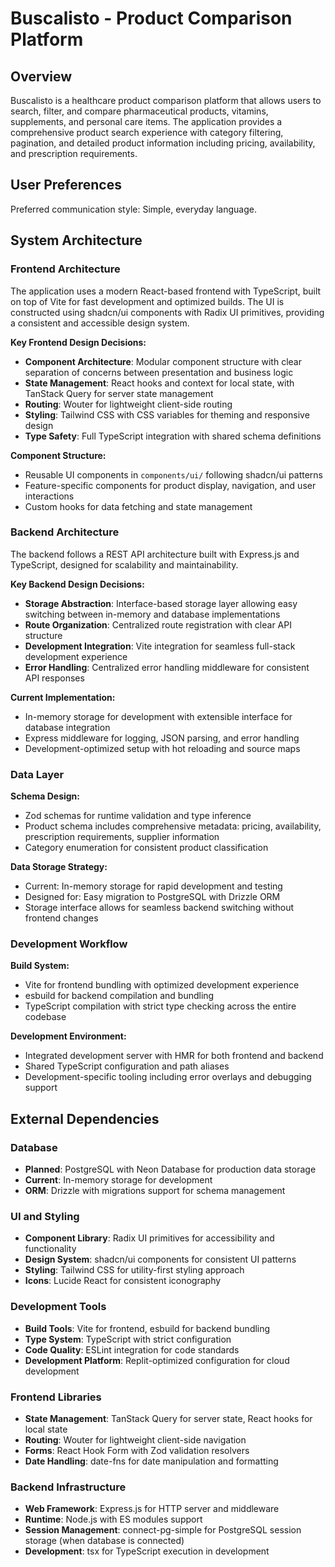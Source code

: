 # Buscalisto - Product Comparison Platform

## Overview

Buscalisto is a healthcare product comparison platform that allows users to search, filter, and compare pharmaceutical products, vitamins, supplements, and personal care items. The application provides a comprehensive product search experience with category filtering, pagination, and detailed product information including pricing, availability, and prescription requirements.

## User Preferences

Preferred communication style: Simple, everyday language.

## System Architecture

### Frontend Architecture

The application uses a modern React-based frontend with TypeScript, built on top of Vite for fast development and optimized builds. The UI is constructed using shadcn/ui components with Radix UI primitives, providing a consistent and accessible design system.

**Key Frontend Design Decisions:**
- **Component Architecture**: Modular component structure with clear separation of concerns between presentation and business logic
- **State Management**: React hooks and context for local state, with TanStack Query for server state management
- **Routing**: Wouter for lightweight client-side routing
- **Styling**: Tailwind CSS with CSS variables for theming and responsive design
- **Type Safety**: Full TypeScript integration with shared schema definitions

**Component Structure:**
- Reusable UI components in `components/ui/` following shadcn/ui patterns
- Feature-specific components for product display, navigation, and user interactions
- Custom hooks for data fetching and state management

### Backend Architecture

The backend follows a REST API architecture built with Express.js and TypeScript, designed for scalability and maintainability.

**Key Backend Design Decisions:**
- **Storage Abstraction**: Interface-based storage layer allowing easy switching between in-memory and database implementations
- **Route Organization**: Centralized route registration with clear API structure
- **Development Integration**: Vite integration for seamless full-stack development experience
- **Error Handling**: Centralized error handling middleware for consistent API responses

**Current Implementation:**
- In-memory storage for development with extensible interface for database integration
- Express middleware for logging, JSON parsing, and error handling
- Development-optimized setup with hot reloading and source maps

### Data Layer

**Schema Design:**
- Zod schemas for runtime validation and type inference
- Product schema includes comprehensive metadata: pricing, availability, prescription requirements, supplier information
- Category enumeration for consistent product classification

**Data Storage Strategy:**
- Current: In-memory storage for rapid development and testing
- Designed for: Easy migration to PostgreSQL with Drizzle ORM
- Storage interface allows for seamless backend switching without frontend changes

### Development Workflow

**Build System:**
- Vite for frontend bundling with optimized development experience
- esbuild for backend compilation and bundling
- TypeScript compilation with strict type checking across the entire codebase

**Development Environment:**
- Integrated development server with HMR for both frontend and backend
- Shared TypeScript configuration and path aliases
- Development-specific tooling including error overlays and debugging support

## External Dependencies

### Database
- **Planned**: PostgreSQL with Neon Database for production data storage
- **Current**: In-memory storage for development
- **ORM**: Drizzle with migrations support for schema management

### UI and Styling
- **Component Library**: Radix UI primitives for accessibility and functionality
- **Design System**: shadcn/ui components for consistent UI patterns
- **Styling**: Tailwind CSS for utility-first styling approach
- **Icons**: Lucide React for consistent iconography

### Development Tools
- **Build Tools**: Vite for frontend, esbuild for backend bundling
- **Type System**: TypeScript with strict configuration
- **Code Quality**: ESLint integration for code standards
- **Development Platform**: Replit-optimized configuration for cloud development

### Frontend Libraries
- **State Management**: TanStack Query for server state, React hooks for local state
- **Routing**: Wouter for lightweight client-side navigation
- **Forms**: React Hook Form with Zod validation resolvers
- **Date Handling**: date-fns for date manipulation and formatting

### Backend Infrastructure
- **Web Framework**: Express.js for HTTP server and middleware
- **Runtime**: Node.js with ES modules support
- **Session Management**: connect-pg-simple for PostgreSQL session storage (when database is connected)
- **Development**: tsx for TypeScript execution in development